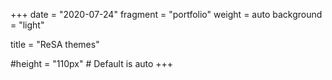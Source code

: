 +++
date = "2020-07-24"
fragment = "portfolio"
weight = auto
background = "light"

title = "ReSA themes"

#height = "110px" # Default is auto
+++
